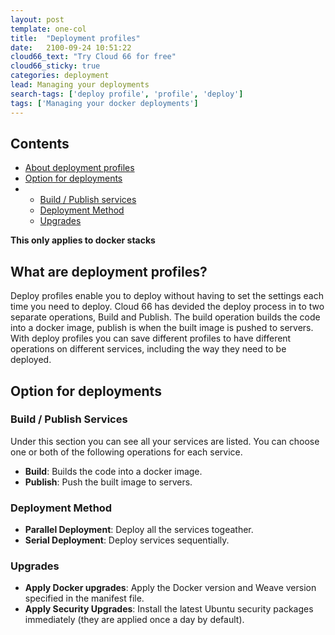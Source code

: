 ```yaml
---
layout: post
template: one-col
title:  "Deployment profiles"
date:   2100-09-24 10:51:22
cloud66_text: "Try Cloud 66 for free"
cloud66_sticky: true
categories: deployment
lead: Managing your deployments
search-tags: ['deploy profile', 'profile', 'deploy']
tags: ['Managing your docker deployments']
---
```


<h2>Contents</h2>
<ul class="page-toc">
	<li>
		<a href="#about">About deployment profiles</a>
	</li>
	 <li>
		<a href="#options">Option for deployments</a>
		    <li>
            <ul> 
		        <li><a href="#build">Build / Publish services</a></li>
                <li><a href="#deployment-method">Deployment Method</a></li>
                <li><a href="#upgrades">Upgrades</a></li>
            </ul>
            </li>
	</li>
</ul>

<div class="notice notice-warning">
    <p><b>This only applies to docker stacks</b></p>
</div>

<h2 id="about">What are deployment profiles?</h2>
Deploy profiles enable you to deploy without having to set the settings each time you need to deploy. Cloud 66 has devided the deploy process in to two separate operations, Build and Publish. The build operation builds the code into a docker image, publish is when the built image is pushed to servers. With deploy profiles you can save different profiles to have different operations on different services, including the way they need to be deployed.

<h2 id="options">Option for deployments</h2>


<h3 id="build">Build / Publish Services</h3>

Under this section you can see all your services are listed. You can choose one or both of the following operations for each service.

- **Build**:     Builds the code into a docker image.
- **Publish**:   Push the built image to servers.

<h3 id="deployment-method">Deployment Method</h3>

- **Parallel Deployment**: Deploy all the services togeather.
- **Serial Deployment**:   Deploy services sequentially.

<h3 id="upgrades">Upgrades</h3>

- **Apply Docker upgrades**: Apply the Docker version and Weave version specified in the manifest file.
- **Apply Security Upgrades**: Install the latest Ubuntu security packages immediately (they are applied once a day by default).